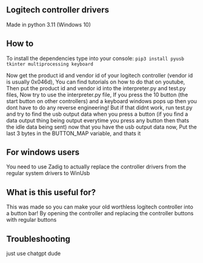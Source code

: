 ## Logitech controller drivers
Made in python 3.11 (Windows 10)
## How to

To install the dependencies type into your console:
``
    pip3 install pyusb tkinter multiprocessing keyboard 
``

Now get the product id and vendor id of your logitech controller (vendor id is usually 0x046d), You can find tutorials on how to do that on youtube, Then put the product id and vendor id into the interpreter.py and test.py files, Now try to use the interpreter.py file, If you press the 10 button (the start button on other controllers) and a keyboard windows pops up then you dont have to do any reverse engineering!
But if that didnt work, run test.py and try to find the usb output data when you press a button (if you find a data output thing being output everytime you press any button then thats the idle data being sent) now that you have the usb output data now, Put the last 3 bytes in the BUTTON_MAP variable, and thats it

## For windows users
You need to use Zadig to actually replace the controller drivers from the regular system drivers to WinUsb

## What is this useful for?

This was made so you can make your old worthless logitech controller into a button bar! By opening the controller and replacing the controller buttons with regular buttons

## Troubleshooting

just use chatgpt dude
